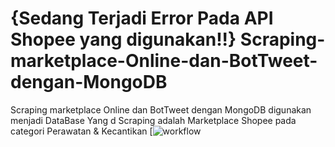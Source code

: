 # {Sedang Terjadi Error Pada API Shopee yang digunakan!!} Scraping-marketplace-Online-dan-BotTweet-dengan-MongoDB
Scraping marketplace Online dan BotTweet dengan MongoDB digunakan menjadi DataBase
 Yang d Scraping adalah Marketplace Shopee pada categori Perawatan & Kecantikan
[![workflow](https://user-images.githubusercontent.com/41407658/174854758-e9766c35-aa0c-4602-b91a-728544343a82.png)
